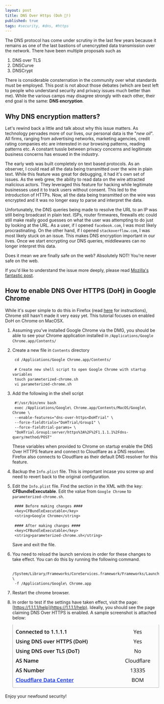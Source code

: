 ```yaml
---
layout: post
title: DNS Over Https (Doh 🍩!)
published: true
tags: #security, #dns, #https
---
```


The DNS protocol has come under scrutiny in the last few years because it remains as one of the last bastions of unencrypted data transmission
over the network. There have been multiple proposals such as 
1. DNS over TLS 
2. DNSCurve
3. DNSCrypt

There is considerable consternation in the community over what standards must be employed. 
This post is not about those debates (which are best left to people who understand security and privacy issues much better than me). 
While the various camps may disagree strongly with each other, their end goal is the same: **DNS encryption**.

## Why DNS encryption matters?

Let's rewind back a little and talk about why this issue matters. As technology pervades more of our lives, our personal data is the "*new oil*". 
All firms, ranging from advertising networks, marketing agencies, credit rating companies etc are interested in our browsing patterns, reading patterns etc. 
A constant tussle between privacy concerns and legitimate business concerns has ensued in the industry.

The early web was built completely on text based protocols. As an observer, I could read all the data being transmitted over the wire in plain text. 
While this feature was great for debugging, it had it's own set of issues.
As the web grew, the ability to read data on the wire attracted malicious actors. They leveraged this feature for hacking while legitimate businesses 
used it to track users without consent. This led to the introduction of HTTPs. Now, all the data being transmitted on the wire was encrypted and it was no
longer easy to parse and interpret the data. 

Unfortunately, the DNS queries being made to resolve the URL to an IP was still being broadcast in plain text. ISPs, router firmwares, firewalls etc could 
still make really good guesses on what the user was attempting to do just by looking at the URL. As a user, if I opened `facebook.com`, I was most likely 
procrastinating. On the other hand, if I opened `stackoverflow.com`, I was most likely stuck on an issue. This makes DNS encryption important in our lives.
Once we start encrypting our DNS queries, middlewares can no longer interpret this data. 

Does it mean we are finally safe on the web? Absolutely NOT! You're never safe on the web.

If you'd like to understand the issue more deeply, please read [Mozilla's fantastic post](https://hacks.mozilla.org/2018/05/a-cartoon-intro-to-dns-over-https/).

## How to enable DNS Over HTTPS (DoH) in Google Chrome

While it's super simple to do this in Firefox (read [here](https://support.mozilla.org/en-US/kb/firefox-dns-over-https) for instructions), Chrome still hasn't made it very easy yet. This tutorial focuses on enabled DoH on Chrome on MacOSX.

1. Assuming you've installed Google Chrome via the DMG, you should be able to see your Chrome application installed in `/Applications/Google Chrome.app/Contents/`

2. Create a new file in `Contents` directory

        cd /Applications/Google Chrome.app/Contents/

        # Create new shell script to open Google Chrome with startup variables
        touch parameterized-chrome.sh
        vi parameterized-chrome.sh

3. Add the following in the shell script

        #!/usr/bin/env bash
        exec /Applications/Google\ Chrome.app/Contents/MacOS/Google\ Chrome \
        --enable-features="dns-over-https<DoHTrial" \
        --force-fieldtrials="DoHTrial/Group1" \
        --force-fieldtrial-params= \
        "DoHTrial.Group1:server/https%3A%2F%2F1.1.1.1%2Fdns-query/method/POST"

    These variables when provided to Chrome on startup enable the DNS Over HTTPS feature and connect to Cloudflare as a DNS resolver. Firefox also connects to 
    Cloudflare as their default DNS resolver for this feature.

4. Backup the `Info.plist` file. This is important incase you screw up and need to revert back to the original configuration.

5. Edit the `Info.plist` file. Find the section in the XML with the key: **CFBundleExecutable**. Edit the value from `Google Chrome` to `parameterized-chrome.sh`.


        #### Before making changes ####
        <key>CFBundleExecutable</key>
        <string>Google Chrome</string>

        #### After making changes ####
        <key>CFBundleExecutable</key>
        <string>parameterized-chrome.sh</string>

    Save and exit the file.

6. You need to reload the launch services in order for these changes to take effect. You can do this by running the following command.

        /System/Library/Frameworks/CoreServices.framework/Frameworks/LaunchServices.framework/Support/lsregister \
        -f /Applications/Google\ Chrome.app

7. Restart the chrome browser. 

8. In order to test if the settings have taken effect, visit the page: [https://1.1.1.1/help](https://1.1.1.1/help). Ideally, you should 
see the page claiming DNS Over HTTPS is enabled. A sample screenshot is attached below:

    ![dns-over-https-screenshot](../images/doh.png)

Enjoy your newfound security!